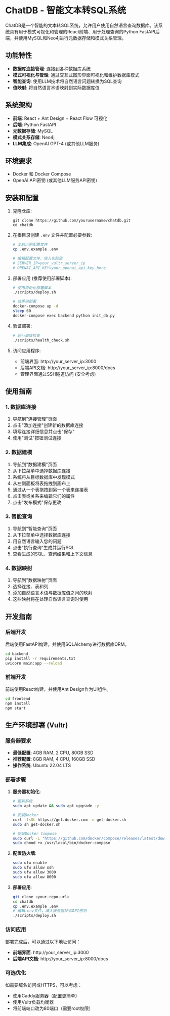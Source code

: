 # ChatDB - 智能文本转SQL系统

ChatDB是一个智能的文本转SQL系统，允许用户使用自然语言查询数据库。该系统具有用于模式可视化和管理的React前端、用于处理查询的Python FastAPI后端，并使用MySQL和Neo4j进行元数据存储和模式关系管理。

## 功能特性

- **数据库连接管理**: 连接到各种数据库系统
- **模式可视化与管理**: 通过交互式图形界面可视化和维护数据库模式
- **智能查询**: 使用LLM技术将自然语言问题转换为SQL查询
- **值映射**: 将自然语言术语映射到实际数据库值

## 系统架构

- **前端**: React + Ant Design + React Flow 可视化
- **后端**: Python FastAPI
- **元数据存储**: MySQL
- **模式关系存储**: Neo4j
- **LLM集成**: OpenAI GPT-4 (或其他LLM服务)

## 环境要求

- Docker 和 Docker Compose
- OpenAI API密钥 (或其他LLM服务API密钥)

## 安装和配置

1. 克隆仓库:
   ```
   git clone https://github.com/yourusername/chatdb.git
   cd chatdb
   ```

2. 在根目录创建 `.env` 文件并配置必要参数:
   ```bash
   # 复制示例配置文件
   cp .env.example .env

   # 编辑配置文件，填入实际值
   # SERVER_IP=your_vultr_server_ip
   # OPENAI_API_KEY=your_openai_api_key_here
   ```

3. 部署应用 (推荐使用部署脚本):
   ```bash
   # 使用自动化部署脚本
   ./scripts/deploy.sh

   # 或手动部署
   docker-compose up -d
   sleep 60
   docker-compose exec backend python init_db.py
   ```

4. 验证部署:
   ```bash
   # 运行健康检查
   ./scripts/health_check.sh
   ```

5. 访问应用程序:
   - 前端界面: http://your_server_ip:3000
   - 后端API文档: http://your_server_ip:8000/docs
   - 管理界面通过SSH隧道访问 (安全考虑)

## 使用指南

### 1. 数据库连接

1. 导航到"连接管理"页面
2. 点击"添加连接"创建新的数据库连接
3. 填写连接详细信息并点击"保存"
4. 使用"测试"按钮测试连接

### 2. 数据建模

1. 导航到"数据建模"页面
2. 从下拉菜单中选择数据库连接
3. 系统将从目标数据库中发现模式
4. 从左侧面板将表拖拽到画布上
5. 通过从一个表拖拽到另一个表来连接表
6. 点击表或关系来编辑它们的属性
7. 点击"发布模式"保存更改

### 3. 智能查询

1. 导航到"智能查询"页面
2. 从下拉菜单中选择数据库连接
3. 用自然语言输入您的问题
4. 点击"执行查询"生成并运行SQL
5. 查看生成的SQL、查询结果和上下文信息

### 4. 数据映射

1. 导航到"数据映射"页面
2. 选择连接、表和列
3. 添加自然语言术语与数据库值之间的映射
4. 这些映射将在处理自然语言查询时使用

## 开发指南

### 后端开发

后端使用FastAPI构建，并使用SQLAlchemy进行数据库ORM。

```bash
cd backend
pip install -r requirements.txt
uvicorn main:app --reload
```

### 前端开发

前端使用React构建，并使用Ant Design作为UI组件。

```bash
cd frontend
npm install
npm start
```

## 生产环境部署 (Vultr)

### 服务器要求
- **最低配置**: 4GB RAM, 2 CPU, 80GB SSD
- **推荐配置**: 8GB RAM, 4 CPU, 160GB SSD
- **操作系统**: Ubuntu 22.04 LTS

### 部署步骤

1. **服务器初始化**:
   ```bash
   # 更新系统
   sudo apt update && sudo apt upgrade -y

   # 安装Docker
   curl -fsSL https://get.docker.com -o get-docker.sh
   sudo sh get-docker.sh

   # 安装Docker Compose
   sudo curl -L "https://github.com/docker/compose/releases/latest/download/docker-compose-$(uname -s)-$(uname -m)" -o /usr/local/bin/docker-compose
   sudo chmod +x /usr/local/bin/docker-compose
   ```

2. **配置防火墙**:
   ```bash
   sudo ufw enable
   sudo ufw allow ssh
   sudo ufw allow 3000
   sudo ufw allow 8000
   ```

3. **部署应用**:
   ```bash
   git clone <your-repo-url>
   cd chatdb
   cp .env.example .env
   # 编辑.env文件，填入服务器IP和API密钥
   ./scripts/deploy.sh
   ```

### 访问应用

部署完成后，可以通过以下地址访问：
- **前端界面**: http://your_server_ip:3000
- **后端API文档**: http://your_server_ip:8000/docs

### 可选优化

如需要域名访问或HTTPS，可以考虑：
- 使用Caddy服务器（配置更简单）
- 使用Vultr负载均衡器
- 将前端端口改为80端口（需要root权限）

